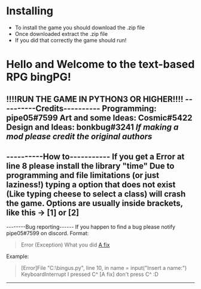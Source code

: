 # Installing
* To install the game you should download the .zip file
* Once downloaded extract the .zip file
* If you did that correctly the game should run!
# Hello and Welcome to the text-based RPG bingPG!
!!!!RUN THE GAME IN PYTHON3 OR HIGHER!!!!
----------Credits----------
Programming: pipe05#7599
Art and some Ideas: Cosmic#5422
Design and Ideas: bonkbug#3241
*If making a mod please credit the original authors*
---------------------------
----------How to-----------
If you get a Error at line 8 please install the library "time"
Due to programming and file limitations (or just laziness!) typing a option that does not exist (Like typing cheese to select a class) will crash the game.
Options are usually inside brackets, like this -> [1] or [2]
---------------------------
--------Bug reporting------
If you happen to find a bug please notify pipe05#7599 on discord.
Format:
>Error (Exception)
>What you did
>[A fix](optional)

Example:
>[Error]File "C:\bingus.py", line 10, in <module> name = input("Insert a name:") KeyboardInterrupt 
>I pressed C^
>[A fix] don't press C^ :D
---------------------------
